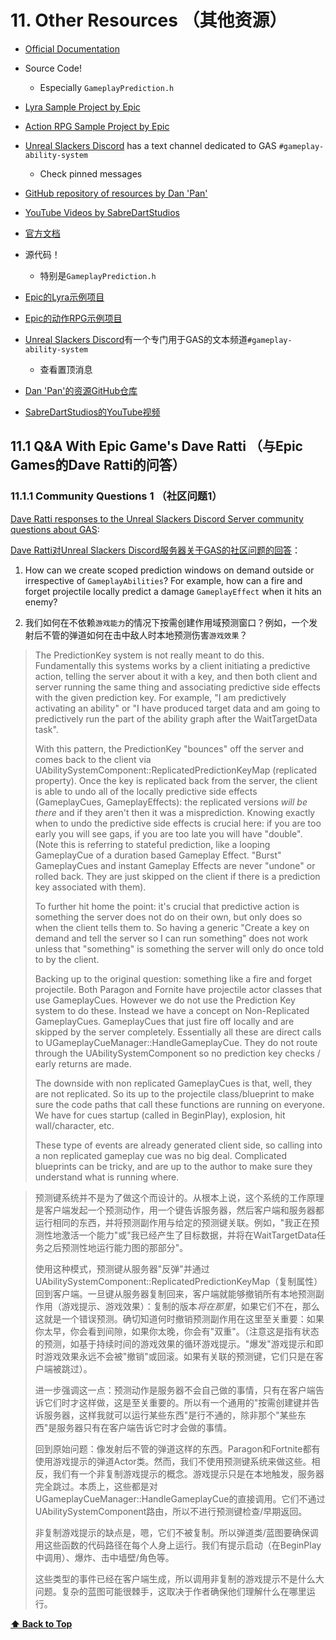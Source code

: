 # 11. Other Resources （其他资源）

* [Official Documentation](https://docs.unrealengine.com/en-US/Gameplay/GameplayAbilitySystem/index.html)
* Source Code!
   * Especially `GameplayPrediction.h`
* [Lyra Sample Project by Epic](https://unrealengine.com/marketplace/en-US/learn/lyra)
* [Action RPG Sample Project by Epic](https://www.unrealengine.com/marketplace/en-US/product/action-rpg)
* [Unreal Slackers Discord](https://unrealslackers.org/) has a text channel dedicated to GAS `#gameplay-ability-system`
   * Check pinned messages
* [GitHub repository of resources by Dan 'Pan'](https://github.com/Pantong51/GASContent)
* [YouTube Videos by SabreDartStudios](https://www.youtube.com/channel/UCCFUhQ6xQyjXDZ_d6X_H_-A)

* [官方文档](https://docs.unrealengine.com/en-US/Gameplay/GameplayAbilitySystem/index.html)
* 源代码！
   * 特别是`GameplayPrediction.h`
* [Epic的Lyra示例项目](https://unrealengine.com/marketplace/en-US/learn/lyra)
* [Epic的动作RPG示例项目](https://www.unrealengine.com/marketplace/en-US/product/action-rpg)
* [Unreal Slackers Discord](https://unrealslackers.org/)有一个专门用于GAS的文本频道`#gameplay-ability-system`
   * 查看置顶消息
* [Dan 'Pan'的资源GitHub仓库](https://github.com/Pantong51/GASContent)
* [SabreDartStudios的YouTube视频](https://www.youtube.com/channel/UCCFUhQ6xQyjXDZ_d6X_H_-A)

## 11.1 Q&A With Epic Game's Dave Ratti （与Epic Games的Dave Ratti的问答）

### 11.1.1 Community Questions 1 （社区问题1）

[Dave Ratti responses to the Unreal Slackers Discord Server community questions about GAS](https://epicgames.ent.box.com/s/m1egifkxv3he3u3xezb9hzbgroxyhx89):

[Dave Ratti对Unreal Slackers Discord服务器关于GAS的社区问题的回答](https://epicgames.ent.box.com/s/m1egifkxv3he3u3xezb9hzbgroxyhx89)：

1. How can we create scoped prediction windows on demand outside or irrespective of `GameplayAbilities`? For example, how can a fire and forget projectile locally predict a damage `GameplayEffect` when it hits an enemy?

1. 我们如何在不依赖`游戏能力`的情况下按需创建作用域预测窗口？例如，一个发射后不管的弹道如何在击中敌人时本地预测伤害`游戏效果`？

> The PredictionKey system is not really meant to do this. Fundamentally this systems works by a client initiating a predictive action, telling the server about it with a key, and then both client and server running the same thing and associating predictive side effects with the given prediction key. For example, "I am predictively activating an ability" or "I have produced target data and am going to predictively run the part of the ability graph after the WaitTargetData task".
>
> With this pattern, the PredictionKey "bounces" off the server and comes back to the client via UAbilitySystemComponent::ReplicatedPredictionKeyMap (replicated property). Once the key is replicated back from the server, the client is able to undo all of the locally predictive side effects (GameplayCues, GameplayEffects): the replicated versions *will be there* and if they aren't then it was a misprediction. Knowing exactly when to undo the predictive side effects is crucial here: if you are too early you will see gaps, if you are too late you will have "double". (Note this is referring to stateful prediction, like a looping GameplayCue of a duration based Gameplay Effect. "Burst" GameplayCues and instant Gameplay Effects are never "undone" or rolled back. They are just skipped on the client if there is a prediction key associated with them).
>
> To further hit home the point: it's crucial that predictive action is something the server does not do on their own, but only does so when the client tells them to. So having a generic "Create a key on demand and tell the server so I can run something" does not work unless that "something" is something the server will only do once told to by the client.
>
> Backing up to the original question: something like a fire and forget projectile. Both Paragon and Fornite have projectile actor classes that use GameplayCues. However we do not use the Prediction Key system to do these. Instead we have a concept on Non-Replicated GameplayCues. GameplayCues that just fire off locally and are skipped by the server completely. Essentially all these are direct calls to UGameplayCueManager::HandleGameplayCue. They do not route through the UAbilitySystemComponent so no prediction key checks / early returns are made.
>
> The downside with non replicated GameplayCues is that, well, they are not replicated. So its up to the projectile class/blueprint to make sure the code paths that call these functions are running on everyone. We have for cues startup (called in BeginPlay), explosion, hit wall/character, etc.
>
> These type of events are already generated client side, so calling into a non replicated gameplay cue was no big deal. Complicated blueprints can be tricky, and are up to the author to make sure they understand what is running where.

> 预测键系统并不是为了做这个而设计的。从根本上说，这个系统的工作原理是客户端发起一个预测动作，用一个键告诉服务器，然后客户端和服务器都运行相同的东西，并将预测副作用与给定的预测键关联。例如，"我正在预测性地激活一个能力"或"我已经产生了目标数据，并将在WaitTargetData任务之后预测性地运行能力图的那部分"。
>
> 使用这种模式，预测键从服务器"反弹"并通过UAbilitySystemComponent::ReplicatedPredictionKeyMap（复制属性）回到客户端。一旦键从服务器复制回来，客户端就能够撤销所有本地预测副作用（游戏提示、游戏效果）：复制的版本*将在那里*，如果它们不在，那么这就是一个错误预测。确切知道何时撤销预测副作用在这里至关重要：如果你太早，你会看到间隙，如果你太晚，你会有"双重"。（注意这是指有状态的预测，如基于持续时间的游戏效果的循环游戏提示。"爆发"游戏提示和即时游戏效果永远不会被"撤销"或回滚。如果有关联的预测键，它们只是在客户端被跳过）。
>
> 进一步强调这一点：预测动作是服务器不会自己做的事情，只有在客户端告诉它们时才这样做，这是至关重要的。所以有一个通用的"按需创建键并告诉服务器，这样我就可以运行某些东西"是行不通的，除非那个"某些东西"是服务器只有在客户端告诉它时才会做的事情。
>
> 回到原始问题：像发射后不管的弹道这样的东西。Paragon和Fortnite都有使用游戏提示的弹道Actor类。然而，我们不使用预测键系统来做这些。相反，我们有一个非复制游戏提示的概念。游戏提示只是在本地触发，服务器完全跳过。本质上，这些都是对UGameplayCueManager::HandleGameplayCue的直接调用。它们不通过UAbilitySystemComponent路由，所以不进行预测键检查/早期返回。
>
> 非复制游戏提示的缺点是，嗯，它们不被复制。所以弹道类/蓝图要确保调用这些函数的代码路径在每个人身上运行。我们有提示启动（在BeginPlay中调用）、爆炸、击中墙壁/角色等。
>
> 这些类型的事件已经在客户端生成，所以调用非复制的游戏提示不是什么大问题。复杂的蓝图可能很棘手，这取决于作者确保他们理解什么在哪里运行。

**[⬆ Back to Top](../README.md#table-of-contents)**
